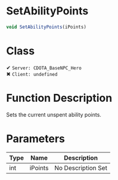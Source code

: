 # SetAbilityPoints
```js
void SetAbilityPoints(iPoints)
```
# Class
✔ `Server: CDOTA_BaseNPC_Hero`  
✖ `Client: undefined`  

# Function Description
Sets the current unspent ability points.
# Parameters
Type|Name|Description
--|--|--
int|iPoints|No Description Set
